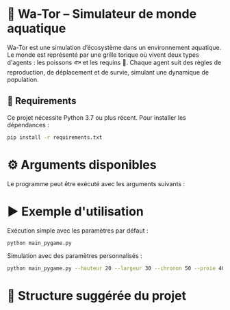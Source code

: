 # 🌊 Wa-Tor – Simulateur de monde aquatique

Wa-Tor est une simulation d’écosystème dans un environnement aquatique. Le monde est représenté par une grille torique où vivent deux types d'agents : les poissons 🐟 et les requins 🦈. Chaque agent suit des règles de reproduction, de déplacement et de survie, simulant une dynamique de population.

## 🔧 Requirements

Ce projet nécessite Python 3.7 ou plus récent. Pour installer les dépendances :

```bash
pip install -r requirements.txt
``` 

# ⚙️ Arguments disponibles
Le programme peut être exécuté avec les arguments suivants :



# ▶️ Exemple d'utilisation
Exécution simple avec les paramètres par défaut :
```bash
python main_pygame.py 
``` 
Simulation avec des paramètres personnalisés :
```bash
python main_pygame.py --hauteur 20 --largeur 30 --chronon 50 --proie 40 --requin 10
```


# 📁 Structure suggérée du projet
